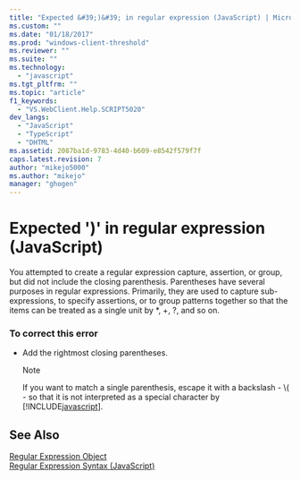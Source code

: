 ```yaml
---
title: "Expected &#39;)&#39; in regular expression (JavaScript) | Microsoft Docs"
ms.custom: ""
ms.date: "01/18/2017"
ms.prod: "windows-client-threshold"
ms.reviewer: ""
ms.suite: ""
ms.technology: 
  - "javascript"
ms.tgt_pltfrm: ""
ms.topic: "article"
f1_keywords: 
  - "VS.WebClient.Help.SCRIPT5020"
dev_langs: 
  - "JavaScript"
  - "TypeScript"
  - "DHTML"
ms.assetid: 2087ba1d-9783-4d40-b609-e8542f579f7f
caps.latest.revision: 7
author: "mikejo5000"
ms.author: "mikejo"
manager: "ghogen"
---
```

# Expected &#39;)&#39; in regular expression (JavaScript)
You attempted to create a regular expression capture, assertion, or group, but did not include the closing parenthesis. Parentheses have several purposes in regular expressions. Primarily, they are used to capture sub-expressions, to specify assertions, or to group patterns together so that the items can be treated as a single unit by *, +, ?, and so on.  
  
### To correct this error  
  
-   Add the rightmost closing parentheses.  
  
    > [!NOTE]
    >  If you want to match a single parenthesis, escape it with a backslash - \\( - so that it is not interpreted as a special character by [!INCLUDE[javascript](../../javascript/includes/javascript-md.md)].  
  
## See Also  
 [Regular Expression Object](../../javascript/reference/regular-expression-object-javascript.md)   
 [Regular Expression Syntax (JavaScript)](https://msdn.microsoft.com/library/1400241x)